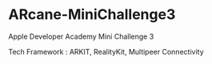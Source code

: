 # ARcane-MiniChallenge3
Apple Developer Academy Mini Challenge 3

Tech Framework : ARKIT, RealityKit, Multipeer Connectivity

